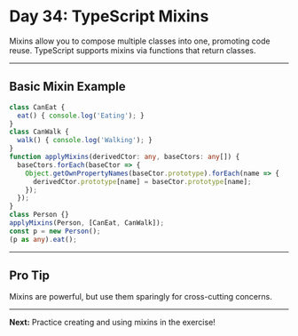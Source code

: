 # Day 34: TypeScript Mixins

Mixins allow you to compose multiple classes into one, promoting code reuse. TypeScript supports mixins via functions that return classes.

---

## Basic Mixin Example
```ts
class CanEat {
  eat() { console.log('Eating'); }
}
class CanWalk {
  walk() { console.log('Walking'); }
}
function applyMixins(derivedCtor: any, baseCtors: any[]) {
  baseCtors.forEach(baseCtor => {
    Object.getOwnPropertyNames(baseCtor.prototype).forEach(name => {
      derivedCtor.prototype[name] = baseCtor.prototype[name];
    });
  });
}
class Person {}
applyMixins(Person, [CanEat, CanWalk]);
const p = new Person();
(p as any).eat();
```

---

## Pro Tip
Mixins are powerful, but use them sparingly for cross-cutting concerns.

---

**Next:** Practice creating and using mixins in the exercise!
